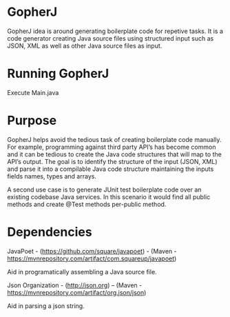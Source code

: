 # GopherJ

GopherJ idea is around generating boilerplate code for repetive tasks. It is a code generator creating Java source files using structured input such as JSON, XML as well as other Java source files as input. 

# Running GopherJ

Execute Main.java  

# Purpose

GopherJ helps avoid the tedious task of creating boilerplate code manually. For example, programming against third party API’s has become common and it can be tedious to create the Java code structures that will map to the API’s output. The goal is to identify the structure of the input (JSON, XML) and parse it into a compilable Java code structure maintaining the inputs fields names, types and arrays. 

A second use case is to generate JUnit test boilerplate code over an existing codebase Java services. In this scenario it would find all public methods and create @Test methods per-public method.  

# Dependencies

JavaPoet - (https://github.com/square/javapoet) - (Maven - https://mvnrepository.com/artifact/com.squareup/javapoet)

  Aid in programatically assembling a Java source file. 
  
Json Organization - (http://json.org) – (Maven - https://mvnrepository.com/artifact/org.json/json)

  Aid in parsing a json string. 
